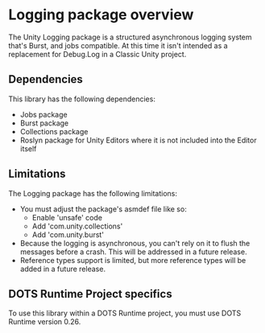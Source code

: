 # Logging package overview

The Unity Logging package is a structured asynchronous logging system that's Burst, and jobs compatible. At this time it isn't intended as a replacement for Debug.Log in a Classic Unity project.

## Dependencies

This library has the following dependencies:

* Jobs package
* Burst package
* Collections package
* Roslyn package for Unity Editors where it is not included into the Editor itself

## Limitations

The Logging package has the following limitations:

- You must adjust the package's asmdef file like so:
  - Enable 'unsafe' code
  - Add 'com.unity.collections'
  - Add 'com.unity.burst'
- Because the logging is asynchronous, you can't rely on it to flush the messages before a crash. This will be addressed in a future release.
- Reference types support is limited, but more reference types will be added in a future release.

## DOTS Runtime Project specifics

To use this library within a DOTS Runtime project, you must use DOTS Runtime version 0.26.
